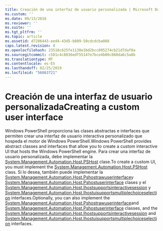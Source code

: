 ```yaml
---
title: Creación de una interfaz de usuario personalizada | Microsoft Docs
ms.custom: ''
ms.date: 09/13/2016
ms.reviewer: ''
ms.suite: ''
ms.tgt_pltfrm: ''
ms.topic: article
ms.assetid: d7286443-eed4-43d5-b809-50cdcdcba088
caps.latest.revision: 4
ms.openlocfilehash: 23518c625fe1138e1bd2bcc895274cb21d7daf8a
ms.sourcegitcommit: c581c4c8036edf55147e7bce4b00c860da6c5a8b
ms.translationtype: MT
ms.contentlocale: es-ES
ms.lasthandoff: 02/25/2019
ms.locfileid: "56863721"
---
```

# <a name="creating-a-custom-user-interface"></a><span data-ttu-id="29cbe-102">Creación de una interfaz de usuario personalizada</span><span class="sxs-lookup"><span data-stu-id="29cbe-102">Creating a custom user interface</span></span>

<span data-ttu-id="29cbe-103">Windows PowerShell proporciona las clases abstractas e interfaces que permiten crear una interfaz de usuario interactiva personalizado que hospeda el motor de Windows PowerShell.</span><span class="sxs-lookup"><span data-stu-id="29cbe-103">Windows PowerShell provides abstract classes and interfaces that allow you to create a custom interactive UI that hosts the Windows PowerShell engine.</span></span> <span data-ttu-id="29cbe-104">Para crear una interfaz de usuario personalizada, debe implementar la [System.Management.Automation.Host.PSHost](/dotnet/api/System.Management.Automation.Host.PSHost) clase.</span><span class="sxs-lookup"><span data-stu-id="29cbe-104">To create a custom UI, you must implement the [System.Management.Automation.Host.PSHost](/dotnet/api/System.Management.Automation.Host.PSHost) class.</span></span> <span data-ttu-id="29cbe-105">Si lo desea, también puede implementar la [System.Management.Automation.Host.Pshostrawuserinterface](/dotnet/api/System.Management.Automation.Host.PSHostRawUserInterface)y [System.Management.Automation.Host.Pshostuserinterface](/dotnet/api/System.Management.Automation.Host.PSHostUserInterface) clases y el [System.Management.Automation.Host.Ihostsupportsinteractivesession](/dotnet/api/System.Management.Automation.Host.IHostSupportsInteractiveSession) y [System.Management.Automation.Host.Ihostuisupportsmultiplechoiceselection](/dotnet/api/System.Management.Automation.Host.IHostUISupportsMultipleChoiceSelection) interfaces.</span><span class="sxs-lookup"><span data-stu-id="29cbe-105">Optionally, you can also implement the [System.Management.Automation.Host.Pshostrawuserinterface](/dotnet/api/System.Management.Automation.Host.PSHostRawUserInterface)and [System.Management.Automation.Host.Pshostuserinterface](/dotnet/api/System.Management.Automation.Host.PSHostUserInterface) classes, and the [System.Management.Automation.Host.Ihostsupportsinteractivesession](/dotnet/api/System.Management.Automation.Host.IHostSupportsInteractiveSession) and [System.Management.Automation.Host.Ihostuisupportsmultiplechoiceselection](/dotnet/api/System.Management.Automation.Host.IHostUISupportsMultipleChoiceSelection) interfaces.</span></span>
